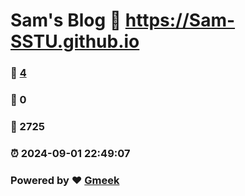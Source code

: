 # Sam's Blog :link: https://Sam-SSTU.github.io 
### :page_facing_up: [4](https://Sam-SSTU.github.io/tag.html) 
### :speech_balloon: 0 
### :hibiscus: 2725 
### :alarm_clock: 2024-09-01 22:49:07 
### Powered by :heart: [Gmeek](https://github.com/Meekdai/Gmeek)

